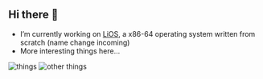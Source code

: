 ## Hi there 👋
- I’m currently working on [LiOS](https://github.com/glolichen/lios), a x86-64 operating system written from scratch (name change incoming)
- More interesting things here...

![things](https://api.githubtrends.io/user/svg/glolichen/langs?time_range=one_year&loc_metric=changed&theme=dark) ![other things](https://api.githubtrends.io/user/svg/glolichen/repos?time_range=one_year&loc_metric=changed&theme=dark)
